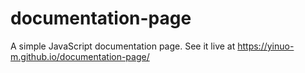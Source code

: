 # documentation-page
A simple JavaScript documentation page. See it live at https://yinuo-m.github.io/documentation-page/
